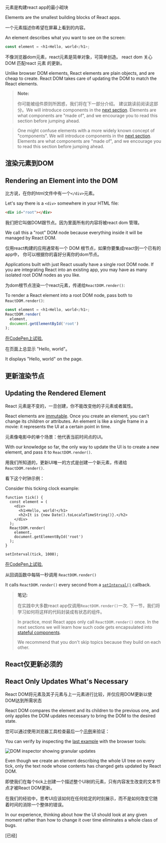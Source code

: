 元素是构建react app的最小砌块

Elements are the smallest building blocks of React apps.

一个元素描述你希望在屏幕上看到的内容。

An element describes what you want to see on the screen:

```js
const element = <h1>Hello, world</h1>;
```
不像浏览器dom元素，react元素是简单对象，可简单创造。
react dom 关心DOM 匹配react 元素 的更新。

Unlike browser DOM elements, React elements are plain objects, and are cheap to create. React DOM takes care of updating the DOM to match the React elements.

>**Note:**
>
>你可能被组件原则所困惑，我们将在下一部分介绍。 建议跳读前阅读这部分。We will introduce components in the [next section](/react/docs/components-and-props.html). Elements are what components are "made of", and we encourage you to read this section before jumping ahead.

>One might confuse elements with a more widely known concept of "components". We will introduce components in the [next section](/react/docs/components-and-props.html). Elements are what components are "made of", and we encourage you to read this section before jumping ahead.

## 渲染元素到DOM
## Rendering an Element into the DOM
比方说，在你的html文件中有一个`</div>`元素。

Let's say there is a `<div>` somewhere in your HTML file:

```html
<div id="root"></div>
```
我们把它叫做DOM跟节点。因为里面所有的内容将被react dom 管理。

We call this a "root" DOM node because everything inside it will be managed by React DOM.

仅用react构建的应用通常有一个 DOM 根节点，如果你要集成react到一个已有的app中，
你可以根据你的喜好分离你的dom节点。

Applications built with just React usually have a single root DOM node. If you are integrating React into an existing app, you may have as many isolated root DOM nodes as you like.

为dom根节点渲染一个react元素，传递给`ReactDOM.render()`:

To render a React element into a root DOM node, pass both to `ReactDOM.render()`:

```js
const element = <h1>Hello, world</h1>;
ReactDOM.render(
  element,
  document.getElementById('root')
);
```

[在CodePen上试验.](http://codepen.io/gaearon/pen/rrpgNB?editors=1010)

在页面上总显示 "Hello, world"。

It displays "Hello, world" on the page.

## 更新渲染节点
## Updating the Rendered Element

React 元素是不变的，一旦创建，你不能改变他的子元素或者属性。

React elements are [immutable](https://en.wikipedia.org/wiki/Immutable_object). Once you create an element, you can't change its children or attributes. An element is like a single frame in a movie: it represents the UI at a certain point in time.

元素像电影中的单个场景：他代表当前时间点的UI。

With our knowledge so far, the only way to update the UI is to create a new element, and pass it to `ReactDOM.render()`.

用我们所知道的，更新UI唯一的方式是创建一个新元素，传递给 `ReactDOM.render()`.

看下这个时钟示例：

Consider this ticking clock example:

```js{8-11}
function tick() {
  const element = (
    <div>
      <h1>Hello, world!</h1>
      <h2>It is {new Date().toLocaleTimeString()}.</h2>
    </div>
  );
  ReactDOM.render(
    element,
    document.getElementById('root')
  );
}

setInterval(tick, 1000);
```

[在CodePen上试验.](http://codepen.io/gaearon/pen/gwoJZk?editors=0010)

从回调函数中每隔一秒调用 `ReactDOM.render()` 

It calls `ReactDOM.render()` every second from a [`setInterval()`](https://developer.mozilla.org/en-US/docs/Web/API/WindowTimers/setInterval) callback.

>**笔记:**
>
>在实践中大多数react app仅调用`ReactDOM.render()`一次.
下一节，我们将学习如何将这样的代码封装成有状态的组件。


>In practice, most React apps only call `ReactDOM.render()` once. In the next sections we will learn how such code gets encapsulated into [stateful components](/react/docs/state-and-lifecycle.html).
>
>We recommend that you don't skip topics because they build on each other.

## React仅更新必须的
## React Only Updates What's Necessary
React DOM将元素及其子元素与上一元素进行比较，并仅应用DOM更新以使DOM达到所需状态 

React DOM compares the element and its children to the previous one, and only applies the DOM updates necessary to bring the DOM to the desired state.

您可以通过使用浏览器工具检查最后一个[示例](https://facebook.github.io/react/img/docs/granular-dom-updates.gif)来验证：

You can verify by inspecting the [last example](https://facebook.github.io/react/img/docs/granular-dom-updates.gif) with the browser tools:

![DOM inspector showing granular updates](https://facebook.github.io/react/img/docs/granular-dom-updates.gif)

Even though we create an element describing the whole UI tree on every tick, only the text node whose contents has changed gets updated by React DOM.

即使我们在每个tick上创建一个描述整个UI树的元素，只有内容发生改变的文本节点才被React DOM更新。

在我们的经验中，思考UI应该如何在任何给定的时刻展示，而不是如何改变它随着时间的消除一个整体的错误。

In our experience, thinking about how the UI should look at any given moment rather than how to change it over time eliminates a whole class of bugs.

[已经]
